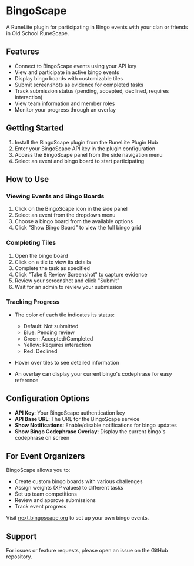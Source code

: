 # BingoScape

A RuneLite plugin for participating in Bingo events with your clan or friends in Old School RuneScape.

## Features

- Connect to BingoScape events using your API key
- View and participate in active bingo events
- Display bingo boards with customizable tiles
- Submit screenshots as evidence for completed tasks
- Track submission status (pending, accepted, declined, requires interaction)
- View team information and member roles
- Monitor your progress through an overlay

## Getting Started

1. Install the BingoScape plugin from the RuneLite Plugin Hub
2. Enter your BingoScape API key in the plugin configuration
3. Access the BingoScape panel from the side navigation menu
4. Select an event and bingo board to start participating

## How to Use

### Viewing Events and Bingo Boards

1. Click on the BingoScape icon in the side panel
2. Select an event from the dropdown menu
3. Choose a bingo board from the available options
4. Click "Show Bingo Board" to view the full bingo grid

### Completing Tiles

1. Open the bingo board
2. Click on a tile to view its details
3. Complete the task as specified
4. Click "Take & Review Screenshot" to capture evidence
5. Review your screenshot and click "Submit"
6. Wait for an admin to review your submission

### Tracking Progress

- The color of each tile indicates its status:
    - Default: Not submitted
    - Blue: Pending review
    - Green: Accepted/Completed
    - Yellow: Requires interaction
    - Red: Declined

- Hover over tiles to see detailed information
- An overlay can display your current bingo's codephrase for easy reference

## Configuration Options

- **API Key**: Your BingoScape authentication key
- **API Base URL**: The URL for the BingoScape service
- **Show Notifications**: Enable/disable notifications for bingo updates
- **Show Bingo Codephrase Overlay**: Display the current bingo's codephrase on screen

## For Event Organizers

BingoScape allows you to:
- Create custom bingo boards with various challenges
- Assign weights (XP values) to different tasks
- Set up team competitions
- Review and approve submissions
- Track event progress

Visit [next.bingoscape.org](https://next.bingoscape.org) to set up your own bingo events.

## Support

For issues or feature requests, please open an issue on the GitHub repository.
